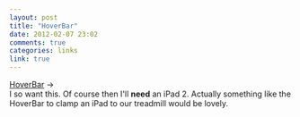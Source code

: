 ```yaml
---
layout: post
title: "HoverBar"
date: 2012-02-07 23:02
comments: true
categories: links
link: true
---
```

[HoverBar](http://twelvesouth.com/products/hoverbar/ "HoverBar") &rarr;  
I so want this. Of course then I'll **need** an iPad 2. Actually something like the HoverBar to clamp an iPad to our treadmill would be lovely. 